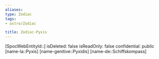 ```yaml
---
aliases: 
type: Zodiac
tags:
- astro/Zodiac

title: Zodiac-Pyxis
---
```

[SpocWebEntityId::]
isDeleted: false
isReadOnly: false
confidential: public
[name-la::Pyxis]
[name-genitive::Pyxidis]
[name-de::Schiffskompass]


